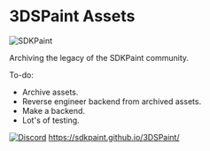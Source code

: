 # 3DSPaint Assets
<p><img align="center" src="https://avatars.githubusercontent.com/u/130017968?s=200&v=4" alt="SDKPaint" /></p>


Archiving the legacy of the SDKPaint community.

To-do:
- Archive assets.
- Reverse engineer backend from archived assets.
- Make a backend.
- Lot's of testing.

[![Discord](https://tinyurl.com/2p9xchfn)](https://discord.gg/znMAEfN7Xm)
https://sdkpaint.github.io/3DSPaint/
